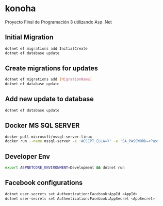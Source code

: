 ﻿# konoha
Proyecto Final de Programación 3 utilizando Asp .Net

## Initial Migration
```bash
dotnet ef migrations add InitialCreate
dotnet ef database update
```

## Create migrations for updates
```bash
dotnet ef migrations add [MigrationName]
dotnet ef database update
```

## Add new update to database
```bash
dotnet ef database update
```

## Docker MS SQL SERVER
```bash
docker pull microsoft/mssql-server-linux
docker run --name mssql-server -e 'ACCEPT_EULA=Y' -e 'SA_PASSWORD=<Password>' -e 'MSSQL_PID=Express' -p 127.0.0.1:1433:1433 -d microsoft/mssql-server-linux:latest
```

## Developer Env
```bash
export ASPNETCORE_ENVIRONMENT=Development && dotnet run
```

## Facebook configurations
```bash
dotnet user-secrets set Authentication:Facebook:AppId <AppId>
dotnet user-secrets set Authentication:Facebook:AppSecret <AppSecret>
```